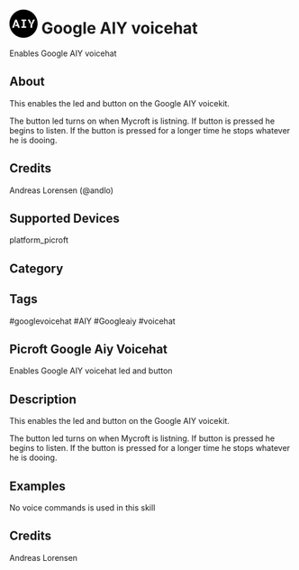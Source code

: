 # <img src='AIY logo_blue.png' card_color='#022B4F' width='50' height='50' style='vertical-align:bottom'/> Google AIY voicehat
Enables Google AIY voicehat

## About 
This enables the led and button on the Google AIY voicekit. 

The button led turns on when Mycroft is listning. If button is pressed he begins to listen. If the button is pressed for a longer time he stops whatever he is dooing.

## Credits 
Andreas Lorensen (@andlo)

## Supported Devices 
platform_picroft 

## Category

## Tags
#googlevoicehat
#AIY
#Googleaiy
#voicehat





## Picroft Google Aiy Voicehat
Enables Google AIY voicehat led and button

## Description
This enables the led and button on the Google AIY voicekit. 

The button led turns on when Mycroft is listning. If button is pressed he begins to listen. If the button is pressed for a longer time he stops whatever he is dooing.

## Examples
No voice commands is used in this skill

## Credits
Andreas Lorensen


